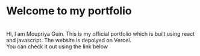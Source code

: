 # Welcome to my portfolio
<br>
Hi, I am Moupriya Guin. This is my official portfolio which is built using react and javascript. The website is depolyed on Vercel.
<br>
You can check it out using the link below <br>
